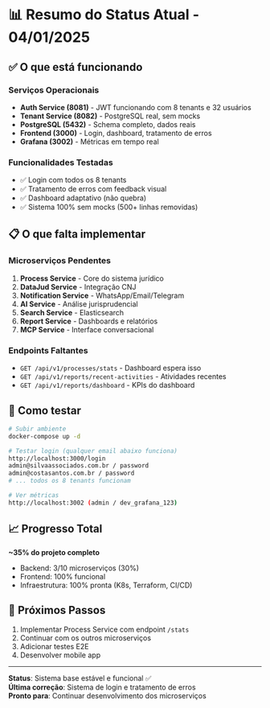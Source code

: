# 📊 Resumo do Status Atual - 04/01/2025

## ✅ O que está funcionando

### Serviços Operacionais
- **Auth Service (8081)** - JWT funcionando com 8 tenants e 32 usuários
- **Tenant Service (8082)** - PostgreSQL real, sem mocks
- **PostgreSQL (5432)** - Schema completo, dados reais
- **Frontend (3000)** - Login, dashboard, tratamento de erros
- **Grafana (3002)** - Métricas em tempo real

### Funcionalidades Testadas
- ✅ Login com todos os 8 tenants
- ✅ Tratamento de erros com feedback visual
- ✅ Dashboard adaptativo (não quebra)
- ✅ Sistema 100% sem mocks (500+ linhas removidas)

## 📋 O que falta implementar

### Microserviços Pendentes
1. **Process Service** - Core do sistema jurídico
2. **DataJud Service** - Integração CNJ
3. **Notification Service** - WhatsApp/Email/Telegram
4. **AI Service** - Análise jurisprudencial
5. **Search Service** - Elasticsearch
6. **Report Service** - Dashboards e relatórios
7. **MCP Service** - Interface conversacional

### Endpoints Faltantes
- `GET /api/v1/processes/stats` - Dashboard espera isso
- `GET /api/v1/reports/recent-activities` - Atividades recentes
- `GET /api/v1/reports/dashboard` - KPIs do dashboard

## 🚀 Como testar

```bash
# Subir ambiente
docker-compose up -d

# Testar login (qualquer email abaixo funciona)
http://localhost:3000/login
admin@silvaassociados.com.br / password
admin@costasantos.com.br / password
# ... todos os 8 tenants funcionam

# Ver métricas
http://localhost:3002 (admin / dev_grafana_123)
```

## 📈 Progresso Total

**~35% do projeto completo**
- Backend: 3/10 microserviços (30%)
- Frontend: 100% funcional
- Infraestrutura: 100% pronta (K8s, Terraform, CI/CD)

## 🎯 Próximos Passos

1. Implementar Process Service com endpoint `/stats`
2. Continuar com os outros microserviços
3. Adicionar testes E2E
4. Desenvolver mobile app

---

**Status**: Sistema base estável e funcional ✅  
**Última correção**: Sistema de login e tratamento de erros  
**Pronto para**: Continuar desenvolvimento dos microserviços
